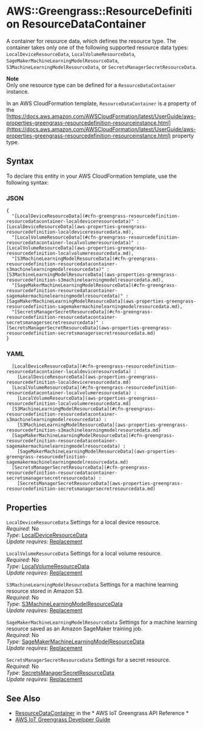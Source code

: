 # AWS::Greengrass::ResourceDefinition ResourceDataContainer<a name="aws-properties-greengrass-resourcedefinition-resourcedatacontainer"></a>

<a name="aws-properties-greengrass-resourcedefinition-resourcedatacontainer-description"></a>A container for resource data, which defines the resource type\. The container takes only one of the following supported resource data types: `LocalDeviceResourceData`, `LocalVolumeResourceData`, `SageMakerMachineLearningModelResourceData`, `S3MachineLearningModelResourceData`, or `SecretsManagerSecretResourceData`\.

**Note**  
Only one resource type can be defined for a `ResourceDataContainer` instance\.

<a name="aws-properties-greengrass-resourcedefinition-resourcedatacontainer-inheritance"></a> In an AWS CloudFormation template, `ResourceDataContainer` is a property of the [https://docs.aws.amazon.com/AWSCloudFormation/latest/UserGuide/aws-properties-greengrass-resourcedefinition-resourceinstance.html](https://docs.aws.amazon.com/AWSCloudFormation/latest/UserGuide/aws-properties-greengrass-resourcedefinition-resourceinstance.html) property type\.

## Syntax<a name="aws-properties-greengrass-resourcedefinition-resourcedatacontainer-syntax"></a>

To declare this entity in your AWS CloudFormation template, use the following syntax:

### JSON<a name="aws-properties-greengrass-resourcedefinition-resourcedatacontainer-syntax.json"></a>

```
{
  "[LocalDeviceResourceData](#cfn-greengrass-resourcedefinition-resourcedatacontainer-localdeviceresourcedata)" : [LocalDeviceResourceData](aws-properties-greengrass-resourcedefinition-localdeviceresourcedata.md),
  "[LocalVolumeResourceData](#cfn-greengrass-resourcedefinition-resourcedatacontainer-localvolumeresourcedata)" : [LocalVolumeResourceData](aws-properties-greengrass-resourcedefinition-localvolumeresourcedata.md),
  "[S3MachineLearningModelResourceData](#cfn-greengrass-resourcedefinition-resourcedatacontainer-s3machinelearningmodelresourcedata)" : [S3MachineLearningModelResourceData](aws-properties-greengrass-resourcedefinition-s3machinelearningmodelresourcedata.md),
  "[SageMakerMachineLearningModelResourceData](#cfn-greengrass-resourcedefinition-resourcedatacontainer-sagemakermachinelearningmodelresourcedata)" : [SageMakerMachineLearningModelResourceData](aws-properties-greengrass-resourcedefinition-sagemakermachinelearningmodelresourcedata.md),
  "[SecretsManagerSecretResourceData](#cfn-greengrass-resourcedefinition-resourcedatacontainer-secretsmanagersecretresourcedata)" : [SecretsManagerSecretResourceData](aws-properties-greengrass-resourcedefinition-secretsmanagersecretresourcedata.md)
}
```

### YAML<a name="aws-properties-greengrass-resourcedefinition-resourcedatacontainer-syntax.yaml"></a>

```
﻿  [LocalDeviceResourceData](#cfn-greengrass-resourcedefinition-resourcedatacontainer-localdeviceresourcedata) : 
    [LocalDeviceResourceData](aws-properties-greengrass-resourcedefinition-localdeviceresourcedata.md)
﻿  [LocalVolumeResourceData](#cfn-greengrass-resourcedefinition-resourcedatacontainer-localvolumeresourcedata) : 
    [LocalVolumeResourceData](aws-properties-greengrass-resourcedefinition-localvolumeresourcedata.md)
﻿  [S3MachineLearningModelResourceData](#cfn-greengrass-resourcedefinition-resourcedatacontainer-s3machinelearningmodelresourcedata) : 
    [S3MachineLearningModelResourceData](aws-properties-greengrass-resourcedefinition-s3machinelearningmodelresourcedata.md)
﻿  [SageMakerMachineLearningModelResourceData](#cfn-greengrass-resourcedefinition-resourcedatacontainer-sagemakermachinelearningmodelresourcedata) : 
    [SageMakerMachineLearningModelResourceData](aws-properties-greengrass-resourcedefinition-sagemakermachinelearningmodelresourcedata.md)
﻿  [SecretsManagerSecretResourceData](#cfn-greengrass-resourcedefinition-resourcedatacontainer-secretsmanagersecretresourcedata) : 
    [SecretsManagerSecretResourceData](aws-properties-greengrass-resourcedefinition-secretsmanagersecretresourcedata.md)
```

## Properties<a name="aws-properties-greengrass-resourcedefinition-resourcedatacontainer-properties"></a>

`LocalDeviceResourceData`  <a name="cfn-greengrass-resourcedefinition-resourcedatacontainer-localdeviceresourcedata"></a>
Settings for a local device resource\.  
*Required*: No  
*Type*: [LocalDeviceResourceData](aws-properties-greengrass-resourcedefinition-localdeviceresourcedata.md)  
*Update requires*: [Replacement](https://docs.aws.amazon.com/AWSCloudFormation/latest/UserGuide/using-cfn-updating-stacks-update-behaviors.html#update-replacement)

`LocalVolumeResourceData`  <a name="cfn-greengrass-resourcedefinition-resourcedatacontainer-localvolumeresourcedata"></a>
Settings for a local volume resource\.  
*Required*: No  
*Type*: [LocalVolumeResourceData](aws-properties-greengrass-resourcedefinition-localvolumeresourcedata.md)  
*Update requires*: [Replacement](https://docs.aws.amazon.com/AWSCloudFormation/latest/UserGuide/using-cfn-updating-stacks-update-behaviors.html#update-replacement)

`S3MachineLearningModelResourceData`  <a name="cfn-greengrass-resourcedefinition-resourcedatacontainer-s3machinelearningmodelresourcedata"></a>
Settings for a machine learning resource stored in Amazon S3\.  
*Required*: No  
*Type*: [S3MachineLearningModelResourceData](aws-properties-greengrass-resourcedefinition-s3machinelearningmodelresourcedata.md)  
*Update requires*: [Replacement](https://docs.aws.amazon.com/AWSCloudFormation/latest/UserGuide/using-cfn-updating-stacks-update-behaviors.html#update-replacement)

`SageMakerMachineLearningModelResourceData`  <a name="cfn-greengrass-resourcedefinition-resourcedatacontainer-sagemakermachinelearningmodelresourcedata"></a>
Settings for a machine learning resource saved as an Amazon SageMaker training job\.  
*Required*: No  
*Type*: [SageMakerMachineLearningModelResourceData](aws-properties-greengrass-resourcedefinition-sagemakermachinelearningmodelresourcedata.md)  
*Update requires*: [Replacement](https://docs.aws.amazon.com/AWSCloudFormation/latest/UserGuide/using-cfn-updating-stacks-update-behaviors.html#update-replacement)

`SecretsManagerSecretResourceData`  <a name="cfn-greengrass-resourcedefinition-resourcedatacontainer-secretsmanagersecretresourcedata"></a>
Settings for a secret resource\.  
*Required*: No  
*Type*: [SecretsManagerSecretResourceData](aws-properties-greengrass-resourcedefinition-secretsmanagersecretresourcedata.md)  
*Update requires*: [Replacement](https://docs.aws.amazon.com/AWSCloudFormation/latest/UserGuide/using-cfn-updating-stacks-update-behaviors.html#update-replacement)

## See Also<a name="aws-properties-greengrass-resourcedefinition-resourcedatacontainer--seealso"></a>
+  [ResourceDataContainer](https://docs.aws.amazon.com/greengrass/latest/apireference/definitions-resourcedatacontainer.html) in the * AWS IoT Greengrass API Reference * 
+  [AWS IoT Greengrass Developer Guide](https://docs.aws.amazon.com/greengrass/latest/developerguide/) 